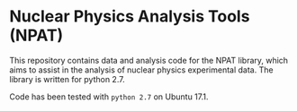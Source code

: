 # Nuclear Physics Analysis Tools (NPAT)

This repository contains data and analysis code for the NPAT library, which aims to assist in the analysis of nuclear physics experimental data.  The library is written for python 2.7.

Code has been tested with `python 2.7` on Ubuntu 17.1.
